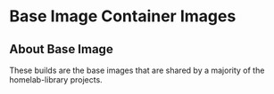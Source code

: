 # Base Image Container Images



## About Base Image



These builds are the base images that are shared by a majority of the
homelab-library projects.

